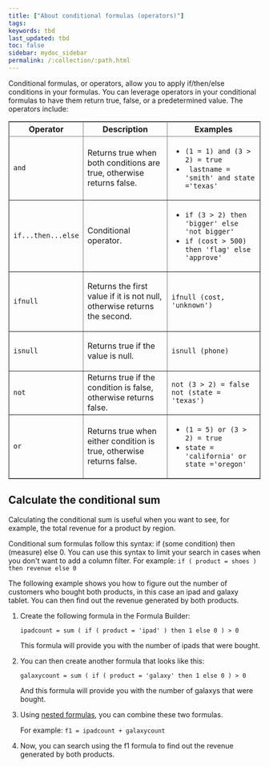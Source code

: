 ```yaml
---
title: ["About conditional formulas (operators)"]
tags:
keywords: tbd
last_updated: tbd
toc: false
sidebar: mydoc_sidebar
permalink: /:collection/:path.html
---
```

Conditional formulas, or operators, allow you to apply if/then/else conditions in your formulas. You can leverage operators in your conditional formulas to have them return true, false, or a predetermined value. The operators include:

<table cellpadding="4" cellspacing="0" summary="" id="conditional_sum__table_mps_jqv_1z" class="table" frame="border" border="1" rules="all">
   <colgroup>
      <col style="width:10%"/>
      <col style="width:45%"/>
      <col style="width:45%"/>
   </colgroup>
   <thead>
      <tr>
         <th>Operator</th>
         <th>Description</th>
         <th>Examples</th>
      </tr>
   </thead>
   <tbody>
      <tr>
         <td><code>and</code></td>
         <td>
            <p>Returns true when both conditions are true, otherwise returns false. </p>
         </td>
         <td>
            <ul>
               <li><code>(1 = 1) and (3 &gt; 2) = true </code></li>
               <li><code> lastname = 'smith' and state ='texas' </code></li>
            </ul>
         </td>
      </tr>
      <tr>
         <td>
            <code>if...then...else </code>
         </td>
         <td>
            <p>Conditional operator. </p>
         </td>
         <td>
            <ul>
               <li>
                  <code>if (3 &gt; 2) then 'bigger' else 'not bigger' </code>
               </li>
               <li>
                  <code>if (cost &gt; 500) then 'flag' else 'approve' </code>
               </li>
            </ul>
         </td>
      </tr>
      <tr>
         <td>
            <code>ifnull </code>
         </td>
         <td>
            <p>Returns the first value if it is not null, otherwise returns the second. </p>
         </td>
         <td>
            <code>ifnull (cost, 'unknown') </code>
         </td>
      </tr>
      <tr>
         <td>
            <code>isnull </code>
         </td>
         <td>
            <p>Returns true if the value is null. </p>
         </td>
         <td>
            <code>isnull (phone) </code>
         </td>
      </tr>
      <tr>
         <td><code>not</code></td>
         <td>Returns true if the condition is false, otherwise returns false.</td>
         <td>
            <code>not (3 &gt; 2) = false </code>
            <code>not (state = 'texas') </code>
         </td>
      </tr>
      <tr>
         <td><code>or</code></td>
         <td>Returns true when either condition is true, otherwise returns false.</td>
         <td>
            <ul>
               <li>
                  <code>(1 = 5) or (3 &gt; 2) = true </code>
               </li>
               <li>
                  <code>state = 'california' or state ='oregon' </code>
               </li>
            </ul>
         </td>
      </tr>
   </tbody>
</table>

## Calculate the conditional sum

Calculating the conditional sum is useful when you want to see, for example, the total revenue for a product by region.

Conditional sum formulas follow this syntax: if (some condition) then (measure) else 0. You can use this syntax to limit your search in cases when you don't want to add a column filter. For example: `if ( product = shoes ) then revenue else 0`

The following example shows you how to figure out the number of customers who bought both products, in this case an ipad and galaxy tablet. You can then find out the revenue generated by both products.

1. Create the following formula in the Formula Builder:

    `ipadcount = sum ( if ( product = 'ipad' ) then 1 else 0 ) > 0`

     This formula will provide you with the number of ipads that were bought.

2. You can then create another formula that looks like this:

    `galaxycount = sum ( if ( product = 'galaxy' then 1 else 0 ) > 0`

    And this formula will provide you with the number of galaxys that were bought.

3. Using [nested formulas](../../complex_searches/about_nested_formulas.html#), you can combine these two formulas.

    For example: `f1 = ipadcount + galaxycount`

4. Now, you can search using the f1 formula to find out the revenue generated by both products.

